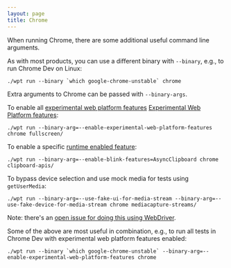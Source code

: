 ```yaml
---
layout: page
title: Chrome
---
```

When running Chrome, there are some additional useful command line arguments.

As with most products, you can use a different binary with `--binary`, e.g., to
run Chrome Dev on Linux:

```
./wpt run --binary `which google-chrome-unstable` chrome
```

Extra arguments to Chrome can be passed with `--binary-args`.

To enable all [experimental web platform features](https://www.chromium.org/blink/runtime-enabled-features)
[Experimental Web Platform features](chrome://flags/#enable-experimental-web-platform-features):

```
./wpt run --binary-arg=--enable-experimental-web-platform-features chrome fullscreen/
```

To enable a specific [runtime enabled feature](http://dev.chromium.org/blink/runtime-enabled-features):

```
./wpt run --binary-arg=--enable-blink-features=AsyncClipboard chrome clipboard-apis/
```

To bypass device selection and use mock media for tests using `getUserMedia`:

```
./wpt run --binary-arg=--use-fake-ui-for-media-stream --binary-arg=--use-fake-device-for-media-stream chrome mediacapture-streams/
```

Note: there's an [open issue for doing this using WebDriver](https://github.com/w3c/web-platform-tests/issues/7424).

Some of the above are most useful in combination, e.g., to run all tests in
Chrome Dev with experimental web platform features enabled:

```
./wpt run --binary `which google-chrome-unstable` --binary-arg=--enable-experimental-web-platform-features chrome
```
